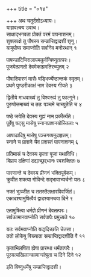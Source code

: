 +++
title = "०१४"

+++
अथ चतुर्दशोऽध्यायः।  
याज्ञवल्क्य उवाच।  
साक्षाद्भगवता प्रोक्तं परमं पापनाशनम्।  
शुक्लपक्षे तु पौषस्य सम्प्राप्तिद्वादशीं शृणु।  
यामुपोष्य समाप्नोति सर्वानेव मनोरथान् १

पाषण्डादिभिरालापमकुर्वन्विष्णुतत्परः।  
पूजयेत्प्रणतो देवमेकाग्रमतिरच्युतम् २

पौषादिपारणं मासैः षड्भिर्ज्येष्ठान्तकं स्मृतम्।  
प्रथमे पुण्डरीकाक्षं नाम देवस्य गीयते ३

द्वितीये माधवाख्यं तु विश्वरूपं तु फाल्गुने।  
पुरुषोत्तमाख्यं च ततः पञ्चमे चाच्युतेति च ४

षष्ठे जयेति देवस्य गुह्यं नाम प्रकीर्त्यते।  
पूर्वेषु षट्सु मासेषु स्नानप्राशनयोस्तिलाः ५

आषाढादिषु मासेषु पञ्चगव्यमुदाहृतम्।  
स्नाने च प्राशने चैव प्रशस्तं पापनाशनम् ६

प्रतिमासं च देवस्य कृत्वा पूजां यथाविधि।  
विप्राय दक्षिणां दद्याच्छ्रद्दधानः स्वशक्तितः ७

पारणान्ते च देवस्य प्रीणनं भक्तिपूर्वकम्।  
क्रुवीत शक्त्या गोविन्दे सद्भावाभ्यर्चनो यतः ८

नक्तं भुञ्जीत च ततस्तैलक्षारविवर्जितं।  
एकादश्यामुषित्वैवं द्वादश्यामथवा दिने ९

एतामुषित्वा धर्मज्ञे प्रीणनं देवतत्परः।  
सर्वकामानवाप्नोति सर्वपापैः प्रमुच्यते १०

यतः सर्वमवाप्नोति यद्यदिच्छति चेतसा।  
ततो लोकेषु विख्याता सम्प्राप्तिद्वादशीति वै ११

कृताभिलषिता ह्येषा प्रारब्धा धर्मतत्परैः।  
पूरयत्यखिलान्कामान्संश्रुता च दिने दिने १२

इति विष्णुधर्मेषु सम्प्राप्तिद्वादशी।  
